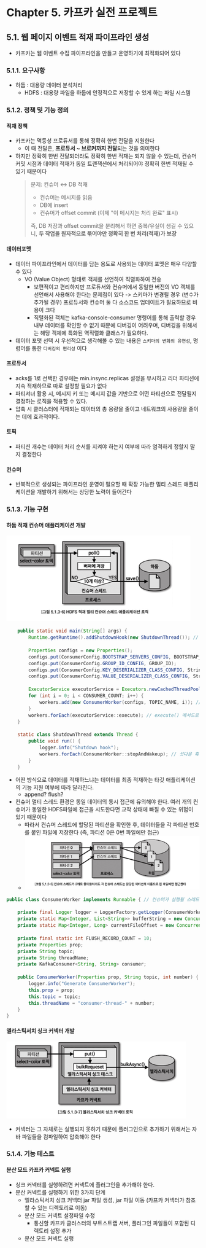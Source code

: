 # Chapter 5. 카프카 실전 프로젝트
## 5.1. 웹 페이지 이벤트 적재 파이프라인 생성
- 카프카는 웹 이벤트 수집 파이프라인을 만들고 운영하기에 최적화되어 있다

### 5.1.1. 요구사항
- 하둡 : 대용량 데이터 분석처리
  - HDFS : 대용량 파일을 하둡에 안정적으로 저장할 수 있게 하는 파일 시스템

### 5.1.2. 정책 및 기능 정의

#### 적재 정책
- 카프카는 멱등성 프로듀서를 통해 정확히 한번 전달을 지원한다
  - 이 때 전달은, **프로듀서 ~ 브로커까지 전달**되는 것을 의미한다
- 하지만 정확히 한번 전달되더라도 정확히 한번 적재는 되지 않을 수 있는데, 컨슈머 커밋 시점과 데이터 적재가 동일 트랜잭션에서 처리되어야 정확히 한번 적재될 수 있기 때문이다
    > 문제: 컨슈머 ↔ DB 적재
    > - 컨슈머는 메시지를 읽음
    > - DB에 insert
    > - 컨슈머가 offset commit (이제 "이 메시지는 처리 완료" 표시)
    > 
    > 즉, DB 저장과 offset commit을 분리해서 하면 중복/유실이 생길 수 있으니, **두 작업을 원자적으로 묶어야만 정확히 한 번 처리(적재)가 보장**

#### 데이터포맷
- 데이터 파이프라인에서 데이터를 담는 용도로 사용되는 데이터 포맷은 매우 다양할 수 있다
  - VO (Value Object) 형태로 객체를 선언하여 직렬화하여 전송
    - 보편적이고 편리하지만 프로듀서와 컨슈머에서 동일한 버전의 VO 객체를 선언해서 사용해야 한다는 문제점이 있다 -> 스키마가 변경될 경우 (변수가 추가될 경우) 프로듀서와 컨슈머 둘 다 소스코드 업데이트가 필요하므로 비용이 크다
    - 직렬화된 객체는 kafka-console-consumer 명령어를 통해 출력할 경우 내부 데이터를 확인할 수 없기 때문에 디버깅이 어려우며, 디버깅을 위해서는 해당 객체에 특화된 역직렬화 클래스가 필요하다.
- 데이터 포맷 선택 시 우선적으로 생각해볼 수 있는 내용은 `스키마의 변화의 유연성`, 명령어를 통한 `디버깅의 편리성` 이다

#### 프로듀서
- acks를 1로 선택한 경우에는 min.insync.replicas 설정을 무시하고 리더 파티션에 지속 적재하므로 따로 설정할 필요가 없다
- 파티셔너 활용 시, 메시지 키 또는 메시지 값을 기반으로 어떤 파티션으로 전달될지 결정하는 로직을 적용할 수 있다.
- 압축 시 클러스터에 적재되는 데이터의 총 용량을 줄이고 네트워크의 사용량을 줄이는 데에 효과적이다.

#### 토픽
- 파티션 개수는 데이터 처리 순서를 지켜야 하는지 여부에 따라 엄격하게 정할지 말지 결정한다

#### 컨슈머
- 반복적으로 생성되는 파이프라인 운영이 필요할 때 확장 가능한 멀티 스레드 애플리케이션을 개발하기 위해서는 상당한 노력이 들어간다

### 5.1.3. 기능 구현

#### 하둡 적재 컨슈머 애플리케이션 개발
![alt text](image-2.png)
```java
    public static void main(String[] args) {
        Runtime.getRuntime().addShutdownHook(new ShutdownThread()); // 안전한 컨슈머의 종료를 위해 셧다운 훅 선언

        Properties configs = new Properties();
        configs.put(ConsumerConfig.BOOTSTRAP_SERVERS_CONFIG, BOOTSTRAP_SERVERS);
        configs.put(ConsumerConfig.GROUP_ID_CONFIG, GROUP_ID);
        configs.put(ConsumerConfig.KEY_DESERIALIZER_CLASS_CONFIG, StringDeserializer.class.getName());
        configs.put(ConsumerConfig.VALUE_DESERIALIZER_CLASS_CONFIG, StringDeserializer.class.getName());

        ExecutorService executorService = Executors.newCachedThreadPool(); // 컨슈머 스레드를 스레드 풀로 관리하기 위해 newCachedThreadPool()을 생성
        for (int i = 0; i < CONSUMER_COUNT; i++) {
            workers.add(new ConsumerWorker(configs, TOPIC_NAME, i)); // 생성된 컨슈머 스레드 인스턴스들을 묶음으로 관리하기 위해 List<ConsumerWorker>로 선언된 workers 변수에 추가
        }
        workers.forEach(executorService::execute); // execute() 메서드로 컨슈머 스레드 인스턴스들을 스레드 풀에 포함시켜 실행
    }

    static class ShutdownThread extends Thread {
        public void run() {
            logger.info("Shutdown hook");
            workers.forEach(ConsumerWorker::stopAndWakeup); // 셧다운 훅이 발생했을 경우 각 컨슈머 스레드에 종료를 알리도록 명시적으로 stopAndWakeup() 메서드 호출
        }
    }
```
- 어떤 방식으로 데이터를 적재하느냐는 데이터를 최종 적재하는 타깃 애플리케이션의 기능 지원 여부에 따라 달라진다.
  - append? flush?
- 컨슈머 멀티 스레드 환경은 동일 데이터의 동시 접근에 유의해야 한다. 여러 개의 컨슈머가 동일한 HDFS파일에 접근을 시도한다면 교착 상태에 빠질 수 있는 위험이 있기 때문이다
  - 따라서 컨슈머 스레드에 할당된 파티션을 확인한 후, 데이터들을 각 파티션 번호를 붙인 파일에 저장한다 (즉, 파티션 0은 0번 파일에만 접근)
  - ![alt text](image.png)

```java
public class ConsumerWorker implements Runnable { // 컨슈머가 실행될 스레드를 정의하기 위해 Runnable 인터페이스로 ConsumerWorker 클래스 구현

    private final Logger logger = LoggerFactory.getLogger(ConsumerWorker.class);
    private static Map<Integer, List<String>> bufferString = new ConcurrentHashMap<>(); // 컨슈머 poll() 메서드를 통해 전달받은 데이터 임시저장하는 버퍼
    private static Map<Integer, Long> currentFileOffset = new ConcurrentHashMap<>();

    private final static int FLUSH_RECORD_COUNT = 10;
    private Properties prop;
    private String topic;
    private String threadName;
    private KafkaConsumer<String, String> consumer;

    public ConsumerWorker(Properties prop, String topic, int number) {
        logger.info("Generate ConsumerWorker");
        this.prop = prop;
        this.topic = topic;
        this.threadName = "consumer-thread-" + number;
    }
}
```
#### 엘라스틱서치 싱크 커넥터 개발
![alt text](image-1.png)
- 커넥터는 그 자체로는 실행되지 못하기 때문에 플러그인으로 추가하기 위해서는 자바 파일들을 컴파일하여 압축해야 한다

### 5.1.4. 기능 테스트
#### 분산 모드 카프카 커넥트 실행
- 싱크 커넥터를 실행하려면 커넥트에 플러그인을 추가해야 한다.
- 분산 커넥트를 실행하기 위한 3가지 단계
  - 엘라스틱서치 싱크 커넥터 jar 파일 생성, jar 파일 이동 (카프카 커넥터가 참조할 수 있는 디렉토리로 이동)
  - 분산 모드 커넥트 설정파일 수정
    - 통신할 카프카 클러스터의 부트스트랩 서버, 플러그인 파일들이 포함된 디렉토리 설정 추가
  - 분산 모드 커넥트 실행

